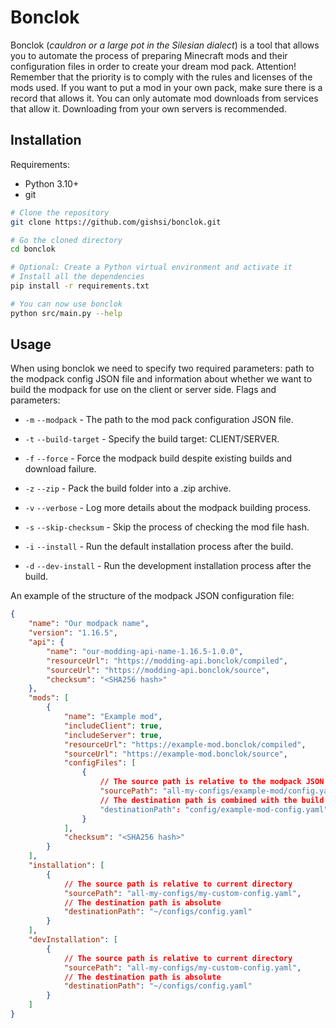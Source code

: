 # Bonclok
Bonclok (*cauldron or a large pot in the Silesian dialect*) is a tool that allows you to automate the process of preparing Minecraft mods and their configuration files in order to create your dream mod pack. Attention! Remember that the priority is to comply with the rules and licenses of the mods used. If you want to put a mod in your own pack, make sure there is a record that allows it. You can only automate mod downloads from services that allow it. Downloading from your own servers is recommended.

## Installation
Requirements:
- Python 3.10+
- git

```sh
# Clone the repository
git clone https://github.com/gishsi/bonclok.git

# Go the cloned directory
cd bonclok

# Optional: Create a Python virtual environment and activate it
# Install all the dependencies
pip install -r requirements.txt

# You can now use bonclok
python src/main.py --help
```

## Usage
When using bonclok we need to specify two required parameters: path to the modpack config JSON file and information about whether we want to build the modpack for use on the client or server side. Flags and parameters:
- `-m` `--modpack` - The path to the mod pack configuration JSON file.
- `-t` `--build-target` - Specify the build target: CLIENT/SERVER.

- `-f` `--force` - Force the modpack build despite existing builds and download failure.
- `-z` `--zip` - Pack the build folder into a .zip archive.
- `-v` `--verbose` - Log more details about the modpack building process.
- `-s` `--skip-checksum` - Skip the process of checking the mod file hash.
- `-i` `--install` - Run the default installation process after the build.
- `-d` `--dev-install` - Run the development installation process after the build.

An example of the structure of the modpack JSON configuration file:
```json
{
    "name": "Our modpack name",
    "version": "1.16.5",
    "api": {
        "name": "our-modding-api-name-1.16.5-1.0.0",
        "resourceUrl": "https://modding-api.bonclok/compiled",
        "sourceUrl": "https://modding-api.bonclok/source",
        "checksum": "<SHA256 hash>"
    },
    "mods": [
        {
            "name": "Example mod",
            "includeClient": true,
            "includeServer": true,
            "resourceUrl": "https://example-mod.bonclok/compiled",
            "sourceUrl": "https://example-mod.bonclok/source",
            "configFiles": [
                {
                    // The source path is relative to the modpack JSON file location
                    "sourcePath": "all-my-configs/example-mod/config.yaml",
                    // The destination path is combined with the build path: <build-directory>/config/example-mod-config.yaml
                    "destinationPath": "config/example-mod-config.yaml"
                }
            ],
            "checksum": "<SHA256 hash>"
        }
    ],
    "installation": [
        {
            // The source path is relative to current directory
            "sourcePath": "all-my-configs/my-custom-config.yaml",
            // The destination path is absolute
            "destinationPath": "~/configs/config.yaml"
        }
    ],
    "devInstallation": [
        {
            // The source path is relative to current directory
            "sourcePath": "all-my-configs/my-custom-config.yaml",
            // The destination path is absolute
            "destinationPath": "~/configs/config.yaml"
        }
    ]
}
```